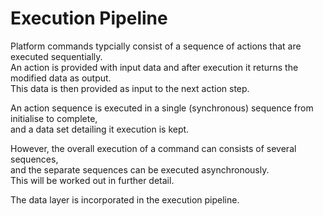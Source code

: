 # Execution Pipeline

Platform commands typcially consist of a sequence of actions that are executed sequentially.  
An action is provided with input data and after execution it returns the modified data as output.  
This data is then provided as input to the next action step.

An action sequence is executed in a single (synchronous) sequence from initialise to complete,  
and a data set detailing it execution is kept.

However, the overall execution of a command can consists of several sequences,  
and the separate sequences can be executed asynchronously.  
This will be worked out in further detail.

The data layer is incorporated in the execution pipeline.  
